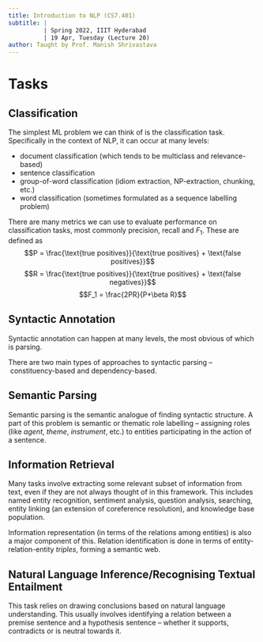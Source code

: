 ```yaml
---
title: Introduction to NLP (CS7.401)
subtitle: |
          | Spring 2022, IIIT Hyderabad
          | 19 Apr, Tuesday (Lecture 20)
author: Taught by Prof. Manish Shrivastava
---
```


# Tasks
## Classification
The simplest ML problem we can think of is the classification task. Specifically in the context of NLP, it can occur at many levels:

* document classification (which tends to be multiclass and relevance-based)
* sentence classification
* group-of-word classification (idiom extraction, NP-extraction, chunking, etc.)
* word classification (sometimes formulated as a sequence labelling problem)

There are many metrics we can use to evaluate performance on classification tasks, most commonly precision, recall and $F_1$. These are defined as
$$P = \frac{\text{true positives}}{\text{true positives} + \text{false positives}}$$
$$R = \frac{\text{true positives}}{\text{true positives} + \text{false negatives}}$$
$$F_1 = \frac{2PR}{P+\beta R}$$

## Syntactic Annotation
Syntactic annotation can happen at many levels, the most obvious of which is parsing.

There are two main types of approaches to syntactic parsing – constituency-based and dependency-based.

## Semantic Parsing
Semantic parsing is the semantic analogue of finding syntactic structure. A part of this problem is semantic or thematic role labelling – assigning roles (like *agent*, *theme*, *instrument*, etc.) to entities participating in the action of a sentence.

## Information Retrieval
Many tasks involve extracting some relevant subset of information from text, even if they are not always thought of in this framework. This includes named entity recognition, sentiment analysis, question analysis, searching, entity linking (an extension of coreference resolution), and knowledge base population.

Information representation (in terms of the relations among entities) is also a major component of this. Relation identification is done in terms of entity-relation-entity *triples*, forming a semantic web.

## Natural Language Inference/Recognising Textual Entailment
This task relies on drawing conclusions based on natural language understanding. This usually involves identifying a relation between a premise sentence and a hypothesis sentence – whether it supports, contradicts or is neutral towards it.
